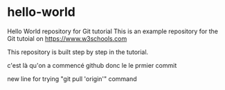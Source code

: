 # hello-world
Hello World repository for Git tutorial
This is an example repository for the Git tutoial on https://www.w3schools.com

This repository is built step by step in the tutorial.

c'est là qu'on a commencé github donc le le prmier commit

new line for trying "git pull 'origin'" command
